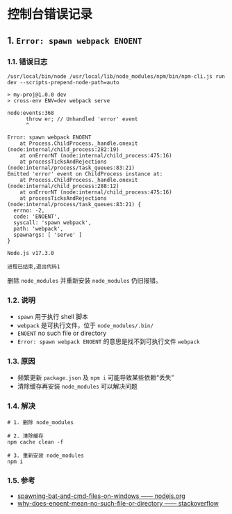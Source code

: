 # 控制台错误记录

## 1. `Error: spawn webpack ENOENT`

### 1.1. 错误日志

```text
/usr/local/bin/node /usr/local/lib/node_modules/npm/bin/npm-cli.js run dev --scripts-prepend-node-path=auto

> my-proj@1.0.0 dev
> cross-env ENV=dev webpack serve

node:events:368
      throw er; // Unhandled 'error' event
      ^

Error: spawn webpack ENOENT
    at Process.ChildProcess._handle.onexit (node:internal/child_process:282:19)
    at onErrorNT (node:internal/child_process:475:16)
    at processTicksAndRejections (node:internal/process/task_queues:83:21)
Emitted 'error' event on ChildProcess instance at:
    at Process.ChildProcess._handle.onexit (node:internal/child_process:288:12)
    at onErrorNT (node:internal/child_process:475:16)
    at processTicksAndRejections (node:internal/process/task_queues:83:21) {
  errno: -2,
  code: 'ENOENT',
  syscall: 'spawn webpack',
  path: 'webpack',
  spawnargs: [ 'serve' ]
}

Node.js v17.3.0

进程已结束,退出代码1
```

删除 `node_modules` 并重新安装 `node_modules` 仍旧报错。

### 1.2. 说明

* `spawn` 用于执行 shell 脚本
* `webpack` 是可执行文件，位于 `node_modules/.bin/`
* `ENOENT`  no such file or directory
* `Error: spawn webpack ENOENT` 的意思是找不到可执行文件 `webpack`

### 1.3. 原因

* 频繁更新 `package.json` 及 `npm i` 可能导致某些依赖“丢失”
* 清除缓存再安装 `node_modules` 可以解决问题

### 1.4. 解决

```shell
# 1. 删除 node_modules

# 2. 清除缓存
npm cache clean -f

# 3. 重新安装 node_modules
npm i
```

### 1.5. 参考

* [spawning-bat-and-cmd-files-on-windows —— nodejs.org](https://nodejs.org/api/child_process.html#spawning-bat-and-cmd-files-on-windows)
* [why-does-enoent-mean-no-such-file-or-directory —— stackoverflow](https://stackoverflow.com/questions/19902828/why-does-enoent-mean-no-such-file-or-directory)